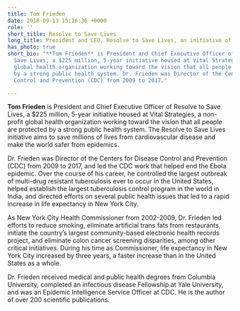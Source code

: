 ```yaml
---
title: Tom Frieden
date: 2018-09-13 15:16:36 +0000
role: ''
short_title: Resolve to Save Lives
long_title: President and CEO, Resolve to Save Lives, an initiative of Vital Strategies
has_photo: true
short_bio: "**Tom Frieden** is President and Chief Executive Officer of Resolve to
  Save Lives, a $225 million, 5-year initiative housed at Vital Strategies, a non-profit
  global health organization working toward the vision that all people are protected
  by a strong public health system. Dr. Frieden was Director of the Centers for Disease
  Control and Prevention (CDC) from 2009 to 2017."

---
```

**Tom Frieden** is President and Chief Executive Officer of Resolve to Save Lives, a $225 million, 5-year initiative housed at Vital Strategies, a non-profit global health organization working toward the vision that all people are protected by a strong public health system. The Resolve to Save Lives initiative aims to save millions of lives from cardiovascular disease and make the world safer from epidemics.  
  
Dr. Frieden was Director of the Centers for Disease Control and Prevention (CDC) from 2009 to 2017, and led the CDC work that helped end the Ebola epidemic.  Over the course of his career, he controlled the largest outbreak of multi-drug resistant tuberculosis ever to occur in the United States, helped establish the largest tuberculosis control program in the world in India, and directed efforts on several public health issues that led to a rapid increase in life expectancy in New York City.   
  
As New York City Health Commissioner from 2002-2009, Dr. Frieden led efforts to reduce smoking, eliminate artificial trans fats from restaurants, initiate the country’s largest community-based electronic health records project, and eliminate colon cancer screening disparities, among other critical initiatives.  During his time as Commissioner, life expectancy in New York City increased by three years, a faster increase than in the United States as a whole.  
  
Dr. Frieden received medical and public health degrees from Columbia University, completed an infectious disease Fellowship at Yale University, and was an Epidemic Intelligence Service Officer at CDC.  He is the author of over 200 scientific publications.